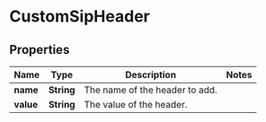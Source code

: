 

# CustomSipHeader


## Properties

Name | Type | Description | Notes
------------ | ------------- | ------------- | -------------
**name** | **String** | The name of the header to add. | 
**value** | **String** | The value of the header. | 



